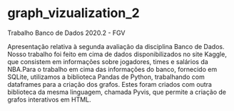 # graph_vizualization_2
Trabalho Banco de Dados 2020.2 - FGV

Apresentação relativa à segunda avaliação da disciplina Banco de Dados. Nosso trabalho foi feito em cima de dados disponibilizados no site Kaggle, que consistem em informações sobre jogadores, times e salários da NBA.Para o trabalho em cima das informações do banco, fornecido em SQLite, utilizamos a biblioteca Pandas de Python, trabalhando com dataframes para a criação dos grafos. Estes foram criados com outra biblioteca da mesma linguagem, chamada Pyvis, que permite a criação de grafos interativos em HTML.
